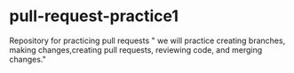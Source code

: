# pull-request-practice1
Repository for practicing pull requests
" we will practice creating branches, making changes,creating pull requests, reviewing code, and merging changes."
